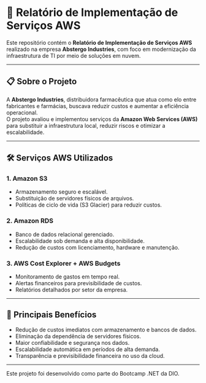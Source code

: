 # 🚀 Relatório de Implementação de Serviços AWS

Este repositório contém o **Relatório de Implementação de Serviços AWS** realizado na empresa **Abstergo Industries**, com foco em modernização da infraestrutura de TI por meio de soluções em nuvem.  

---

## 📋 Sobre o Projeto

A **Abstergo Industries**, distribuidora farmacêutica que atua como elo entre fabricantes e farmácias, buscava reduzir custos e aumentar a eficiência operacional.  
O projeto avaliou e implementou serviços da **Amazon Web Services (AWS)** para substituir a infraestrutura local, reduzir riscos e otimizar a escalabilidade.  

---

## 🛠️ Serviços AWS Utilizados

### 1. Amazon S3  
- Armazenamento seguro e escalável.  
- Substituição de servidores físicos de arquivos.  
- Políticas de ciclo de vida (S3 Glacier) para reduzir custos.  

### 2. Amazon RDS  
- Banco de dados relacional gerenciado.  
- Escalabilidade sob demanda e alta disponibilidade.  
- Redução de custos com licenciamento, hardware e manutenção.  

### 3. AWS Cost Explorer + AWS Budgets  
- Monitoramento de gastos em tempo real.  
- Alertas financeiros para previsibilidade de custos.  
- Relatórios detalhados por setor da empresa.  

---

## 🎯 Principais Benefícios

- Redução de custos imediatos com armazenamento e bancos de dados.  
- Eliminação da dependência de servidores físicos.  
- Maior confiabilidade e segurança nos dados.  
- Escalabilidade automática em períodos de alta demanda.  
- Transparência e previsibilidade financeira no uso da cloud.  

---

Este projeto foi desenvolvido como parte do Bootcamp .NET da DIO.
